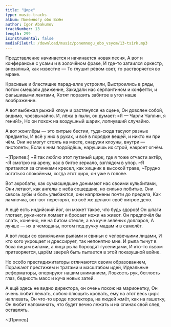 ```yaml
---
title: "Цирк"
type: music-tracks
album: Понемногу обо Всём
author: Igor Abakumov
trackNumber: 13
length: 299
isInstrumental: false
mediaFileUrl: /download/music/ponemnogu_obo_vsyom/13-tsirk.mp3
---
```


Представление начинается и начинается новая песня,
А вот и конферансье с усами и в золочёном фраке,
И где-то затаился оркестр, внезапный, как известие —
То глушит рёвом свет, то растворяется во мраке.

Красивые и блестящие парад-алле устроили,
Выстроились в ряды, потом смешали движение,
Закидали нас серпантином и конфетти, и фальшивыми лентами,
Хотят поразить забитое в угол наше воображение.

А вот выбежал рыжий клоун и растянулся на сцене,
Он доволен собой, видимо, чрезвычайно.
И, лёжа в пыли, он думает: «Я — Чарли Чаплин, я гений!»,
Но он похож на воздушный шарик, лопнувший случайно.

А вот жонглёры — это хитрые бестии, туда-сюда тасуют разные предметы,
И всё у них в руках, и всё в порядке вещей, и никто ни при чём.
Они не могут стоять на месте, снаружи клоуны, внутри — пистолеты,
Если к ним подойдёшь, нарушишь их строй, накроет огнём.

~[Припев:]
~Я так люблю этот путаный цирк, где я тоже отчасти актёр,
~Я смотрю на арену, как в битое зеркало, взглядом в упор.
~Я притаился за спинками кресел, как хищник в высокой траве,
~Трудно остаться спокойным, когда этот цирк, он уже в голове.

Вот акробаты, как сумасшедшие донимают нас своими кульбитами,
Они летают, как ангелы с неба сошедшие, но сильно побитые.
Они сквозь зубы и боль улыбаются, они напряжены почти до предела,
Как лампочка, вот-вот перегорят, но всё же делают своё хитрое дело.

А ещё есть индийский йог, он может такое, что будь здоров!
Он шпаги глотает, руки-ноги ломает и бросает ножи на живот.
Он предпочёл бы спать, конечно, не на битом стекле, а на куче зелёных долларов,
А лучше — их в чемоданы, потом под ручку мадам и в самолёт.

А вот люди со свинячьими рылами и свиньи с человечьими лицами,
И кто кого укрощает и дрессирует, так непонятно мне.
И рыла тычут в бока лицам вилами, а лица рыла бороздят гусеницами,
И кто-то львом притворяется, царём зверей быть пытается в этой показушной войне.

Но особо престидижитаторы отличаются своим образованием,
Поражают престижем и тратами и масштабом идей,
Идеальные реформаторы, оперируют нашим вниманием,
Ловкость рук, беглость глаз, бедность масс и куча новых затей.

А ещё здесь не видно директора, он очень похож на марионетку,
Он очень любит лежать, собою плющить кровать, ему на этот весь цирк наплевать,
Он что-то вроде протектора, на людей жмёт, как на гашетку,
Он любит напоминать, что будет вечно лежать и на спинах свой след оставлять.

~[Припев]
